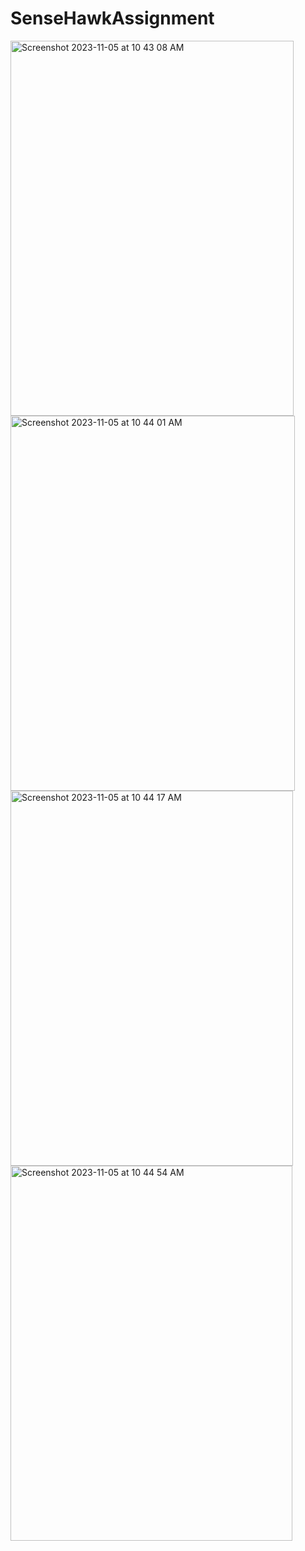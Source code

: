 # SenseHawkAssignment


<img width="453" height="600" alt="Screenshot 2023-11-05 at 10 43 08 AM" src="https://github.com/rajupraaa1234/SenseHawkAssignment/assets/48593134/6938f538-26b6-4aca-a94a-f72d3b6219b6">


<img width="455" height="600" alt="Screenshot 2023-11-05 at 10 44 01 AM" src="https://github.com/rajupraaa1234/SenseHawkAssignment/assets/48593134/6eb6b260-284b-46bc-af7a-400ae3368e5a">
<img width="452" height="600" alt="Screenshot 2023-11-05 at 10 44 17 AM" src="https://github.com/rajupraaa1234/SenseHawkAssignment/assets/48593134/eeaaa349-32ab-4d80-84c4-c8df5e3654bf">
<img width="451" height="600" alt="Screenshot 2023-11-05 at 10 44 54 AM" src="https://github.com/rajupraaa1234/SenseHawkAssignment/assets/48593134/c85a7c4c-c886-4fe7-bb5d-666b934d96e4">
